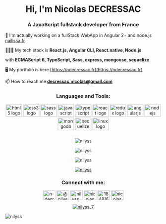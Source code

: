 <h1 align="center">Hi, I'm Nicolas DECRESSAC</h1>
<h3 align="center">A JavaScript fullstack developer from France</h3>

👀 I'm actually working on a fullStack WebApp in Angular 2+ and node.js [nailissa.fr](https://nailissa.fr/)

👨🏻‍💻 My tech stack is **React.js, Angular CLI, React.native, Node.js**

with **ECMAScript 6, TypeScript, Sass, express, mongoose, sequelize**

🖥️ My portfolio is here [https://ndecressac.fr](https://ndecressac.fr)


📫 How to reach me **decressac.nicolas@gmail.com**

<h3 align="center">Languages and Tools:</h3>
<div align="center">
  <img src="https://cdn.jsdelivr.net/gh/devicons/devicon/icons/html5/html5-original.svg" height="40" width="52" alt="html5 logo"  />
  <img src="https://cdn.jsdelivr.net/gh/devicons/devicon/icons/css3/css3-original.svg" height="40" width="52" alt="css3 logo"  />
  <img src="https://cdn.jsdelivr.net/gh/devicons/devicon/icons/sass/sass-original.svg" height="40" width="52" alt="sass logo"  />
  <img src="https://cdn.jsdelivr.net/gh/devicons/devicon/icons/javascript/javascript-original.svg" height="40" width="52" alt="javascript logo"  />
  <img src="https://cdn.jsdelivr.net/gh/devicons/devicon/icons/typescript/typescript-original.svg" height="40" width="52" alt="typescript logo"  />
  <img src="https://cdn.jsdelivr.net/gh/devicons/devicon/icons/react/react-original-wordmark.svg" height="40" width="52" alt="react logo"  />
  <img src="https://cdn.jsdelivr.net/gh/devicons/devicon/icons/redux/redux-original.svg" height="40" width="52" alt="redux logo"  />
  <img src="https://cdn.jsdelivr.net/gh/devicons/devicon/icons/angularjs/angularjs-original.svg" height="40" width="52" alt="angularjs logo"  />
  <img src="https://cdn.jsdelivr.net/gh/devicons/devicon/icons/nodejs/nodejs-original.svg" height="40" width="52" alt="nodejs logo"  />
  <img src="https://cdn.jsdelivr.net/gh/devicons/devicon/icons/mongodb/mongodb-original.svg" height="40" width="52" alt="mongodb logo"  />
  <img src="https://cdn.jsdelivr.net/gh/devicons/devicon/icons/sequelize/sequelize-original.svg" height="40" width="52" alt="sequelize logo"  />
  <img src="https://cdn.jsdelivr.net/gh/devicons/devicon/icons/linux/linux-original.svg" height="40" width="52" alt="linux logo"  />
</div>

###
<p align="center"><img align="center" src="https://github-readme-stats.vercel.app/api/top-langs?username=nilyss&show_icons=true&locale=en&layout=compact" alt="nilyss" /></p>
<p align="center"><img align="center" src="https://github-readme-stats.vercel.app/api?username=nilyss&show_icons=true&locale=en" alt="nilyss" /></p>
<p align="center"><img align="center" src="https://github-readme-streak-stats.herokuapp.com/?user=nilyss&" alt="nilyss" /></p>
<p align="center"> <a href="https://github.com/ryo-ma/github-profile-trophy"><img src="https://github-profile-trophy.vercel.app/?username=nilyss" alt="nilyss" /></a> </p>

<h3 align="center">Connect with me:</h3>
<p align="center">
<a href="https://codepen.io/n-decressac" target="blank"><img align="center" src="https://raw.githubusercontent.com/rahuldkjain/github-profile-readme-generator/master/src/images/icons/Social/codepen.svg" alt="n-decressac" height="30" width="40" /></a>
<a href="https://dev.to/@nilyss" target="blank"><img align="center" src="https://raw.githubusercontent.com/rahuldkjain/github-profile-readme-generator/master/src/images/icons/Social/devto.svg" alt="@nilyss" height="30" width="40" /></a>
<a href="https://twitter.com/nilyss_7" target="blank"><img align="center" src="https://raw.githubusercontent.com/rahuldkjain/github-profile-readme-generator/master/src/images/icons/Social/twitter.svg" alt="nilyss_7" height="30" width="40" /></a>
<a href="https://linkedin.com/in/nicolas decressac" target="blank"><img align="center" src="https://raw.githubusercontent.com/rahuldkjain/github-profile-readme-generator/master/src/images/icons/Social/linked-in-alt.svg" alt="nicolas decressac" height="30" width="40" /></a>
<a href="https://stackoverflow.com/users/18481665" target="blank"><img align="center" src="https://raw.githubusercontent.com/rahuldkjain/github-profile-readme-generator/master/src/images/icons/Social/stack-overflow.svg" alt="18481665" height="30" width="40" /></a>
<a href="https://www.youtube.com/c/nicolas decressac" target="blank"><img align="center" src="https://raw.githubusercontent.com/rahuldkjain/github-profile-readme-generator/master/src/images/icons/Social/youtube.svg" alt="nicolas decressac" height="30" width="40" /></a>
</p>


<p align="center"> <a href="https://twitter.com/nilyss_7" target="blank"><img src="https://img.shields.io/twitter/follow/nilyss_7?logo=twitter&style=for-the-badge" alt="nilyss_7" /></a> </p>

<p align="left"> <img src="https://komarev.com/ghpvc/?username=nilyss&label=Profile%20views&color=0e75b6&style=flat" alt="nilyss" /> </p>
